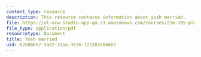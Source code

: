 ```yaml
---
content_type: resource
description: This resource contains information about yosh married.
file: https://ol-ocw-studio-app-qa.s3.amazonaws.com/courses/21m-785-playwrights-workshop-spring-2012/6268bb575ad231aa3e26722281e84de2_MIT21M_785S12_yosh_maried.pdf
file_type: application/pdf
resourcetype: Document
title: Yosh married
uid: 6268bb57-5ad2-31aa-3e26-722281e84de2
---
```


